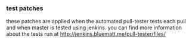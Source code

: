 ### test patches ###

these patches are applied when the automated pull-tester
tests each pull and when master is tested using jenkins.
you can find more information about the tests run at
[http://jenkins.bluematt.me/pull-tester/files/
](http://jenkins.bluematt.me/pull-tester/files/)